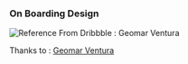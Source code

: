 ### On Boarding Design

![Reference From Dribbble : Geomar Ventura](https://cdn.dribbble.com/users/3667367/screenshots/10848985/media/500577db0193be496385f4bfc3519e28.png)

Thanks to : [Geomar Ventura](https://dribbble.com/dgventura)